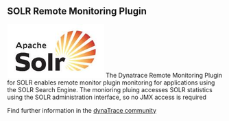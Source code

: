 ## SOLR Remote Monitoring Plugin

![images_community/download/attachments/73400921/worddav4a905bafc9120185831d280bde95e843.png](images_community/download/attachments/73400921/worddav4a905bafc9120185831d280bde95e843.png) The Dynatrace Remote Monitoring Plugin for SOLR enables remote monitor plugin monitoring for applications using the SOLR Search Engine. The monioring pluing accesses SOLR statistics using the SOLR administration interface, so no JMX access is required

Find further information in the [dynaTrace community](https://community.dynatrace.com/community/display/DL/SOLR+Remote+Monitoring+Plugin) 
